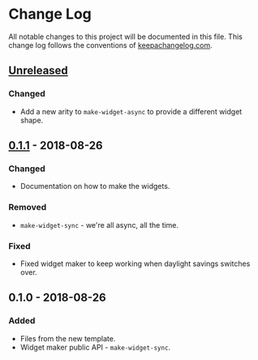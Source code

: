 # Change Log
All notable changes to this project will be documented in this file. This change log follows the conventions of [keepachangelog.com](http://keepachangelog.com/).

## [Unreleased]
### Changed
- Add a new arity to `make-widget-async` to provide a different widget shape.

## [0.1.1] - 2018-08-26
### Changed
- Documentation on how to make the widgets.

### Removed
- `make-widget-sync` - we're all async, all the time.

### Fixed
- Fixed widget maker to keep working when daylight savings switches over.

## 0.1.0 - 2018-08-26
### Added
- Files from the new template.
- Widget maker public API - `make-widget-sync`.

[Unreleased]: https://github.com/your-name/compojure_simple/compare/0.1.1...HEAD
[0.1.1]: https://github.com/your-name/compojure_simple/compare/0.1.0...0.1.1
